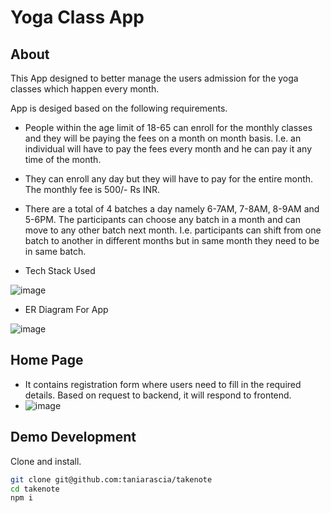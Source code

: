 # Yoga Class App

## About
This App designed to better manage the users admission for the yoga classes which happen every month. 

App is desiged based on the following requirements. 

- People within the age limit of 18-65 can enroll for the monthly classes and they will
be paying the fees on a month on month basis. I.e. an individual will have to pay the fees
every month and he can pay it any time of the month.

- They can enroll any day but they will have to pay for the entire month. The monthly fee is
500/- Rs INR.

- There are a total of 4 batches a day namely 6-7AM, 7-8AM, 8-9AM and 5-6PM. The
participants can choose any batch in a month and can move to any other batch next
month. I.e. participants can shift from one batch to another in different months but in
same month they need to be in same batch. 

- Tech Stack Used

![image](https://miro.medium.com/max/800/1*lxwmoWhzBjSXYc9UjJVaYQ.png)

- ER Diagram For App

![image](https://miro.medium.com/max/800/1*lxwmoWhzBjSXYc9UjJVaYQ.png)

## Home Page

   - It contains registration form where users need to fill in the required details. Based on request to backend, it will respond to frontend. 
   - ![image](https://res.cloudinary.com/dqdnwfv3r/image/upload/v1670973349/Images/Screenshot_2022-12-14_at_4.15.41_AM_c61tb1.png)


## Demo Development

Clone and install.

```bash
git clone git@github.com:taniarascia/takenote
cd takenote
npm i
```
